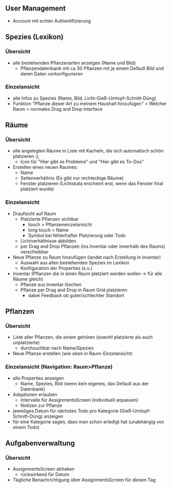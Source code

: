 ## User Management
- Account mit echter Authentifizierung
## Spezies (Lexikon)
### Übersicht
- alle bestehenden Pflanzenarten anzeigen (Name und Bild) 
    - Pflanzendatenbank mit ca 30 Pflanzen mit je einem Default Bild und deren Daten vorkonfigurieren
### Einzelansicht
- alle Infos zu Spezies (Name, Bild, Licht-Gieß-Umtopf-Schnitt-Düng)
- Funktion "Pflanze dieser Art zu meinem Haushalt hinzufügen" > Welcher Raum > normales Drag and Drop Interface
## Räume
### Übersicht
- alle angelegten Räume in Liste mit Kacheln, die sich automatisch schön platzieren :),
    - Icon für "Hier gibt es Probleme" und "Hier gibt es To-Dos"
- Erstellen eines neuen Raumes:
    - Name
    - Seitenverhältnis (Es gibt nur rechteckige Räume)
    - Fenster platzieren (Lichtskala erscheint erst, wenn das Fenster final platziert wurde)
### Einzelansicht
- Draufsicht auf Raum
    - Platzierte Pflanzen sichtbar
        - touch > Pflanzeneinzelansicht
        - long touch > Name
        - Symbol bei fehlerhafter Platzierung oder Todo
    - Lichtverhältnisse abbilden
    - per Drag and Drop Pflanzen (ins Inventar oder innerhalb des Raums) verschiebbar
- Neue Pflanze zu Raum hinzufügen (landet nach Erstellung in Inventar)
    - Auswahl aus allen bestehenden Spezies im Lexikon
    - Konfiguration der Properties (s.u.)
- Inventar (Pflanzen die in einen Raum platziert werden wollen -> für alle Räume gleich)
    - Pflanze aus Inventar löschen 
    - Pflanze per Drag and Drop in Raum Grid platzieren
        - dabei Feedback ob guter/schlechter Standort
## Pflanzen
### Übersicht
- Liste aller Pflanzen, die einem gehören (sowohl platzierte als auch unplatzierte)
    - durchsuchbar nach Name/Spezies
- Neue Pflanze erstellen (wie oben in Raum-Einzelansicht)
### Einzelansicht (Navigation: Raum>Pflanze)
- alle Properties anzeigen
    - Name, Spezies, Bild (wenn kein eigenes, das Default aus der Datenbank)
- Adaptionen erlauben
    - Intervalle für AssignmentsScreen (individuell anpassen)
    - Notizen zur Pflanze
- jeweiliges Datum für nächstes Todo pro Kategorie (Gieß-Umtopf-Schnitt-Düng) anzeigen
- für eine Kategorie sagen, dass man schon erledigt hat (unabhängig von einem Todo)
## Aufgabenverwaltung
### Übersicht
- AssignmentsScreen abhaken
    - rückwirkend für Datum
- Tägliche Benachrichtigung über AssignmentsScreen für diesen Tag
